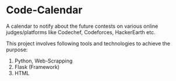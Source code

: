 # Code-Calendar
A calendar to notify about the future contests on various online judges/platforms like Codechef, Codeforces, HackerEarth etc.

This project involves following tools and technologies to achieve the purpose:
1. Python, Web-Scrapping
2. Flask (Framework)
3. HTML
